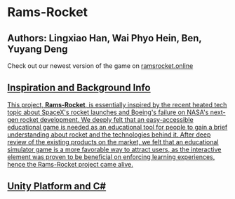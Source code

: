 # Rams-Rocket
## Authors: Lingxiao Han, Wai Phyo Hein, Ben, Yuyang Deng
Check out our newest version of the game on <u>ramsrocket.online<u/>

## Inspiration and Background Info
This project, **Rams-Rocket**, is essentially inspired by the recent heated tech topic about SpaceX's rocket launches and Boeing's failure on NASA's next-gen rocket development. We deeply felt that an easy-accessible educational game is needed as an educational tool for people to gain a brief understanding about rocket and the technologies behind it. After deep review of the existing products on the market, we felt that an educational simulator game is a more favorable way to attract users, as the interactive element was proven to be beneficial on enforcing learning experiences, hence the Rams-Rocket project came alive. 

## Unity Platform and C#



